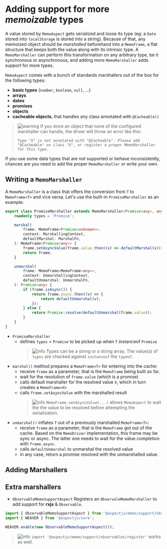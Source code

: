 # Adding support for more _memoizable_ types

A value stored by `MemoAspect` gets serialized and loose its type (eg: a `Date` stored into `localStorage` is stored into a string).
Because of that, any memoized object should be _marshalled_ beforehand into a `MemoFrame`,
a flat structure that keeps both the value along with its intrinsic type.
A `MemoMarshaller` can perform this transformation on any arbitrary type, be it synchronous or asynchronous,
and adding more `MemoMarshaller` adds support for more types.

`MemoAspect` comes with a bunch of standards marshallers out of the box for the following types:

-   **basic types** (`number`, `boolean`, `null`, ...)
-   **arrays**
-   **dates**
-   **promises**
-   **objects**
-   **cacheable objects**, that handles any class annotated with `@Cacheable()`

> ![warning] If you store an object that none of the configured marshaller can handle, the driver will throw an error like this:
>
> ```
> Type "X" is not annotated with "@Cacheable". Please add "@Cacheable" on class "X", or register a proper MemoMarshaller for this type.
> ```

If you use some data types that are not supported or behave inconsistently,
chances are you need to add the proper `MemoMarshaller` or write your own.

## Writing a `MemoMarshaller`

A `MemoMarshaller` is a class that offers the conversion from `T` to `MemoFrame<T>` and vice versa.
Let's use the built-in `PromiseMarshaller` as an example:

```typescript
export class PromiseMarshaller extends MemoMarshaller<Promise<any>, any> {
    readonly types = 'Promise';

    marshal(
        frame: MemoFrame<Promise<unknown>>,
        context: MarshallingContext,
        defaultMarshal: MarshalFn,
    ): MemoFrame<Promise<any>> {
        frame.setAsyncValue(frame.value.then((v) => defaultMarshal(v)));
        return frame;
    }

    unmarshal(
        frame: MemoFrame<MemoFrame<any>>,
        context: UnmarshallingContext,
        defaultUnmarshal: UnmarshalFn,
    ): Promise<any> {
        if (frame.isAsync()) {
            return frame.async.then((v) => {
                return defaultUnmarshal(v);
            });
        } else {
            return Promise.resolve(defaultUnmarshal(frame.value));
        }
    }
}
```

-   `PromiseMarshaller`
    -   defines `types` = `Promise` to be picked up when `T` instanceof `Promise`
        > ![info] Types can be a string or a string array. The value(s) of `types` are checked against `instanceof` the `typeof`.
-   `marshal()` method prepares a `MemoFrame<T>` for entering into the cache:
    -   receive `frame` as a parameter, that is the `MemoFrame` being built so far.
    -   wait for the resolution of `frame.value` (which is a promise)
    -   calls default marshaller for the resolved value `X`, which in turn creates a `MemoFrame<X>`
    -   calls `frame.setAsyncValue` with the marshalled result
        > ![info] `MemoFrame.setAsyncValue(...)` allows `MemoAspect` to wait the the value to be resolved before attempting the serialization.
-   `unmarshal()` inflates `T` out of a previously marshalled `MemoFrame<T>`:
    -   receive `frame` as a parameter, that is the `MemoFrame` got out of the cache.
        Based on the `MemoDriver` implementation, this frame may be sync or async.
        The latter one needs to wait for the value completion with `frame.async`.
    -   calls `defaultUnmarshal` to unmarshal the resolved value
    -   in any case, return a promise resolved with the unmarshalled value.

## Adding Marshallers

## Extra marshallers

-   `ObservableMemoSupportAspect`
    Registers an `ObservaleMemoMarshaller` to add support for **rxjs** & `Observable`.

```typescript
import { ObservableMemoSupportAspect } from '@aspectjs/memo/support/observables';
import { WEAVER } from '@aspectjs/core';

WEAVER.enable(new ObservableMemoSupportAspect());
```

> ![info] `import '@aspectjs/memo/support/observables/register'` works as well.

[info]: ../../../../.README/picto/12px/info.png
[tip]: ../../../../.README/picto/12px/success.png
[danger]: ../../../../.README/picto/12px/danger.png
[warning]: ../../../../.README/picto/12px/warning.png
[error]: ../../../../.README/picto/12px/error.png
